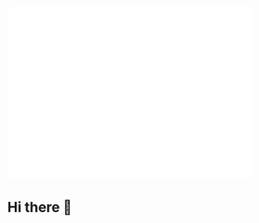 <div align="center">
  <img src="https://raw.githubusercontent.com/felix-devx/felix-devx/refs/heads/main/accessories.svg" alt="My developer accessories" width="500"/>
</div>

# Hi there 👋

